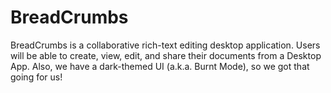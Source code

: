 # BreadCrumbs

BreadCrumbs is a collaborative rich-text editing desktop application. 
Users will be able to create, view, edit, and share their documents from a Desktop App.
Also, we have a dark-themed UI (a.k.a. Burnt Mode), so we got that going for us! 
